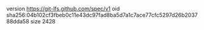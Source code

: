 version https://git-lfs.github.com/spec/v1
oid sha256:04b102cf3fbeb0c11e43dc97fad8ba5d7a1c7ace77cfc5297d26b203788dda58
size 2428
